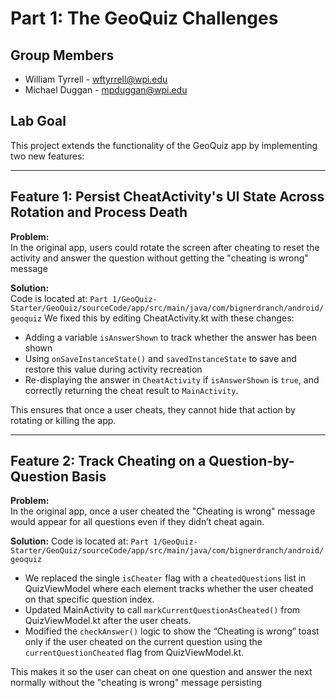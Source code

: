 # Part 1: The GeoQuiz Challenges


## Group Members
- William Tyrrell - wftyrrell@wpi.edu
- Michael Duggan - mpduggan@wpi.edu

## Lab Goal
This project extends the functionality of the GeoQuiz app by implementing two new features:

---

## Feature 1: Persist CheatActivity's UI State Across Rotation and Process Death

**Problem:**  
In the original app, users could rotate the screen after cheating to reset the activity and answer the question without getting the 
"cheating is wrong" message

**Solution:**  
Code is located at: `Part 1/GeoQuiz-Starter/GeoQuiz/sourceCode/app/src/main/java/com/bignerdranch/android/geoquiz`
We fixed this by editing CheatActivity.kt with these changes:
- Adding a variable `isAnswerShown` to track whether the answer has been shown
- Using `onSaveInstanceState()` and `savedInstanceState` to save and restore this value during activity recreation
- Re-displaying the answer in `CheatActivity` if `isAnswerShown` is `true`, and correctly returning the cheat result to `MainActivity`.

This ensures that once a user cheats, they cannot hide that action by rotating or killing the app.

---

## Feature 2: Track Cheating on a Question-by-Question Basis

**Problem:**  
In the original app, once a user cheated the "Cheating is wrong" message would appear for all questions even if they didn’t cheat again.

**Solution:**
Code is located at: `Part 1/GeoQuiz-Starter/GeoQuiz/sourceCode/app/src/main/java/com/bignerdranch/android/geoquiz`
- We replaced the single `isCheater` flag with a `cheatedQuestions` list in QuizViewModel where each element tracks whether the user cheated on that specific question index.
- Updated MainActivity to call `markCurrentQuestionAsCheated()` from QuizViewModel.kt after the user cheats.
- Modified the `checkAnswer()` logic to show the “Cheating is wrong” toast only if the user cheated on the current question using the `currentQuestionCheated` flag from QuizViewModel.kt.

This makes it so the user can cheat on one question and answer the next normally without the "cheating is wrong" message persisting


